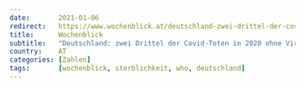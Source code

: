 ```yaml
---
date:       2021-01-06
redirect:   https://www.wochenblick.at/deutschland-zwei-drittel-der-covid-toten-in-2020-ohne-virusnachweis/
title:      Wochenblick
subtitle:   "Deutschland: zwei Drittel der Covid-Toten in 2020 ohne Virusnachweis"
country:    AT
categories: [Zahlen]
tags:       [wochenblick, sterblichkeit, who, deutschland]
---
```

